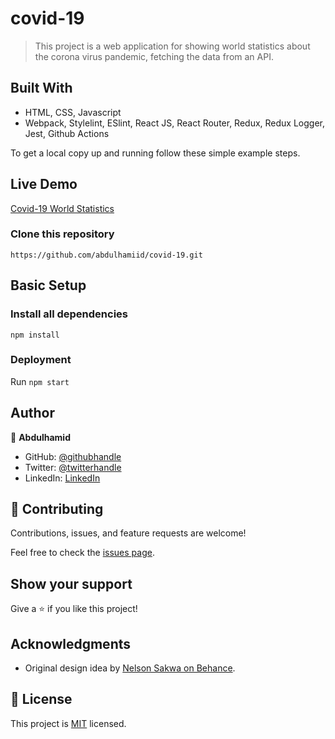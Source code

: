 # covid-19

> This project is a web application for showing world statistics about the corona virus pandemic, fetching the data from an API.


## Built With

- HTML, CSS, Javascript
- Webpack, Stylelint, ESlint, React JS, React Router, Redux, Redux Logger, Jest, Github Actions

To get a local copy up and running follow these simple example steps.


## Live Demo

[Covid-19 World Statistics](https://relaxed-travesseiro-673333.netlify.app)


### Clone this repository

```
https://github.com/abdulhamiid/covid-19.git
```

## Basic Setup
### Install all dependencies

```
npm install
```

### Deployment

Run ```npm start```

## Author

👤 **Abdulhamid**

- GitHub: [@githubhandle](https://github.com/abdulhamiid)
- Twitter: [@twitterhandle](https://twitter.com/abdulhamid_adio)
- LinkedIn: [LinkedIn](https://linkedin.com/)

## 🤝 Contributing

Contributions, issues, and feature requests are welcome!

Feel free to check the [issues page](../../issues/).

## Show your support

Give a ⭐️ if you like this project!

## Acknowledgments

- Original design idea by [Nelson Sakwa on Behance](https://www.behance.net/sakwadesignstudio).


## 📝 License

This project is [MIT](./MIT.md) licensed.